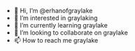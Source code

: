 - 👋 Hi, I’m @erhanofgraylake
- 👀 I’m interested in graylaking
- 🌱 I’m currently learning graylake
- 💞️ I’m looking to collaborate on graylake
- 📫 How to reach me graylake

<!---
erhanturel/erhanturel is a ✨ special ✨ repository because its `README.md` (this file) appears on your GitHub profile.
You can click the Preview link to take a look at your changes.
--->
